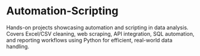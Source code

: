 # Automation-Scripting
Hands-on projects showcasing automation and scripting in data analysis. Covers Excel/CSV cleaning, web scraping, API integration, SQL automation, and reporting workflows using Python for efficient, real-world data handling.
